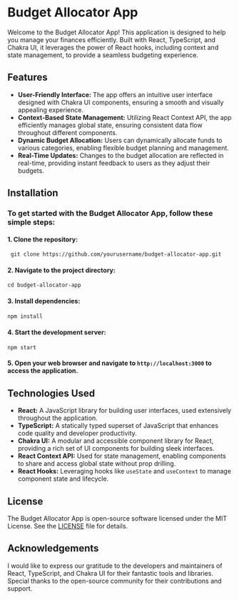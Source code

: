 # Budget Allocator App

Welcome to the Budget Allocator App! This application is designed to help you manage your finances efficiently. Built with React, TypeScript, and Chakra UI, it leverages the power of React hooks, including context and state management, to provide a seamless budgeting experience.

## Features

- **User-Friendly Interface:** The app offers an intuitive user interface designed with Chakra UI components, ensuring a smooth and visually appealing experience.
- **Context-Based State Management:** Utilizing React Context API, the app efficiently manages global state, ensuring consistent data flow throughout different components.
- **Dynamic Budget Allocation:** Users can dynamically allocate funds to various categories, enabling flexible budget planning and management.
- **Real-Time Updates:** Changes to the budget allocation are reflected in real-time, providing instant feedback to users as they adjust their budgets.

## Installation

### To get started with the Budget Allocator App, follow these simple steps:

#### 1. Clone the repository:

``` 
 git clone https://github.com/yourusername/budget-allocator-app.git 
```

#### 2. Navigate to the project directory:

```
cd budget-allocator-app
```

#### 3. Install dependencies:

````markdown 
npm install
````

#### 4. Start the development server:

```
npm start
```

#### 5. Open your web browser and navigate to `http://localhost:3000` to access the application.

## Technologies Used

- **React:** A JavaScript library for building user interfaces, used extensively throughout the application.
- **TypeScript:** A statically typed superset of JavaScript that enhances code quality and developer productivity.
- **Chakra UI:** A modular and accessible component library for React, providing a rich set of UI components for building sleek interfaces.
- **React Context API:** Used for state management, enabling components to share and access global state without prop drilling.
- **React Hooks:** Leveraging hooks like `useState` and `useContext` to manage component state and lifecycle.

## License

The Budget Allocator App is open-source software licensed under the MIT License. See the [LICENSE](LICENSE) file for details.

## Acknowledgements

I would like to express our gratitude to the developers and maintainers of React, TypeScript, and Chakra UI for their fantastic tools and libraries. Special thanks to the open-source community for their contributions and support.
